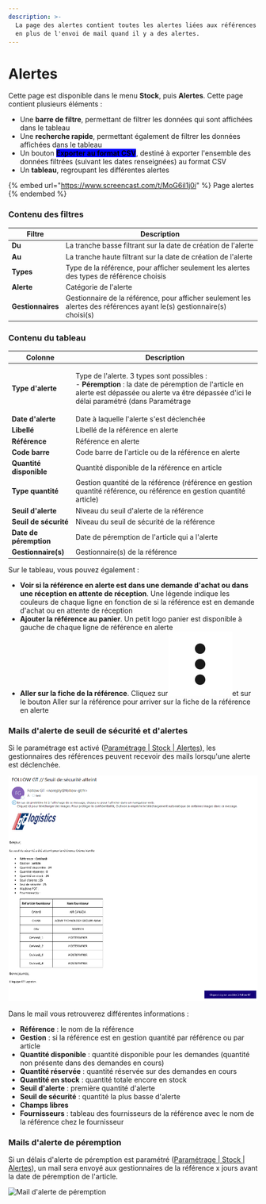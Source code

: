 ```yaml
---
description: >-
  La page des alertes contient toutes les alertes liées aux références du stock,
  en plus de l'envoi de mail quand il y a des alertes.
---
```


# Alertes

&#x20;Cette page est disponible dans le menu **Stock**, puis **Alertes**. Cette page contient plusieurs éléments :&#x20;

* Une **barre de filtre**, permettant de filtrer les données qui sont affichées dans le tableau
* Une **recherche rapide**, permettant également de filtrer les données affichées dans le tableau
* Un bouton <mark style="background-color:blue;">**Exporter au format CSV**</mark>, destiné à exporter l'ensemble des données filtrées (suivant les dates renseignées) au format CSV
* Un **tableau**, regroupant les différentes alertes

{% embed url="https://www.screencast.com/t/MoG6il1j0i" %}
Page alertes
{% endembed %}

### Contenu des filtres

| Filtre            | Description                                                                                                            |
| ----------------- | ---------------------------------------------------------------------------------------------------------------------- |
| **Du**            | La tranche basse filtrant sur la date de création de l'alerte                                                          |
| **Au**            | La tranche haute filtrant sur la date de création de l'alerte                                                          |
| **Types**         | Type de la référence, pour afficher seulement les alertes des types de référence choisis                               |
| **Alerte**        | Catégorie de l'alerte                                                                                                  |
| **Gestionnaires** | Gestionnaire de la référence, pour afficher seulement les alertes des références ayant le(s) gestionnaire(s) choisi(s) |

### Contenu du tableau

| Colonne                 | Description                                                                                                                                                                                                                                                                                                                                                                                                                                                                                                                                                                      |
| ----------------------- | -------------------------------------------------------------------------------------------------------------------------------------------------------------------------------------------------------------------------------------------------------------------------------------------------------------------------------------------------------------------------------------------------------------------------------------------------------------------------------------------------------------------------------------------------------------------------------- |
| **Type d'alerte**       | <p>Type de l'alerte. 3 types sont possibles : <br>- <strong>Péremption</strong> : la date de péremption de l'article en alerte est dépassée ou alerte va être dépassée d'ici le délai paramétré (dans Paramétrage | Stock | Alertes)<br>- <strong>Seuil d'alerte</strong> : la quantité de la référence est passée en dessous du seuil d'alerte paramétré sur la référence<br>- <strong>Seuil de sécurité</strong> : la quantité de la référence est passée en dessous du seuil de sécurité paramétré sur la référence. Le seuil de sécurité est inférieur au seuil d'alerte</p> |
| **Date d'alerte**       | Date à laquelle l'alerte s'est déclenchée                                                                                                                                                                                                                                                                                                                                                                                                                                                                                                                                        |
| **Libellé**             | Libellé de la référence en alerte                                                                                                                                                                                                                                                                                                                                                                                                                                                                                                                                                |
| **Référence**           | Référence en alerte                                                                                                                                                                                                                                                                                                                                                                                                                                                                                                                                                              |
| **Code barre**          | Code barre de l'article ou de la référence en alerte                                                                                                                                                                                                                                                                                                                                                                                                                                                                                                                             |
| **Quantité disponible** | Quantité disponible de la référence en article                                                                                                                                                                                                                                                                                                                                                                                                                                                                                                                                   |
| **Type quantité**       | Gestion quantité de la référence (référence en gestion quantité référence, ou référence en gestion quantité article)                                                                                                                                                                                                                                                                                                                                                                                                                                                             |
| **Seuil d'alerte**      | Niveau du seuil d'alerte de la référence                                                                                                                                                                                                                                                                                                                                                                                                                                                                                                                                         |
| **Seuil de sécurité**   | Niveau du seuil de sécurité de la référence                                                                                                                                                                                                                                                                                                                                                                                                                                                                                                                                      |
| **Date de péremption**  | Date de péremption de l'article qui a l'alerte                                                                                                                                                                                                                                                                                                                                                                                                                                                                                                                                   |
| **Gestionnaire(s)**     | Gestionnaire(s) de la référence                                                                                                                                                                                                                                                                                                                                                                                                                                                                                                                                                  |

Sur le tableau, vous pouvez également :&#x20;

* **Voir si la référence en alerte est dans une demande d'achat ou dans une réception en attente de réception**. Une légende indique les couleurs de chaque ligne en fonction de si la référence est en demande d'achat ou en attente de réception
* **Ajouter la référence au panier**. Un petit logo panier est disponible à gauche de chaque ligne de référence en alerte
* **Aller sur la fiche de la référence**. Cliquez sur<img src="../../.gitbook/assets/3points" alt="" data-size="line">et sur le bouton Aller sur la référence pour arriver sur la fiche de la référence en alerte

### Mails d'alerte de seuil de sécurité et d'alertes

Si le paramétrage est activé ([Paramétrage | Stock | Alertes](../parametrages/alertes.md)), les gestionnaires des références peuvent recevoir des mails lorsqu'une alerte est déclenchée.&#x20;

![Exemple de mail d'alerte de seuil](<../../.gitbook/assets/Seuil de sécurité.PNG>)

Dans le mail vous retrouverez différentes informations :&#x20;

* **Référence** : le nom de la référence
* **Gestion** : si la référence est en gestion quantité par référence ou par article
* **Quantité disponible** : quantité disponible pour les demandes (quantité non présente dans des demandes en cours)
* **Quantité réservée** : quantité réservée sur des demandes en cours
* **Quantité en stock** : quantité totale encore en stock&#x20;
* **Seuil d'alerte** : première quantité d'alerte
* **Seuil de sécurité** : quantité la plus basse d'alerte
* **Champs libres**
* **Fournisseurs** : tableau des fournisseurs de la référence avec le nom de la référence chez le fournisseur

### Mails d'alerte de péremption

Si un délais d'alerte de péremption est paramétré ([Paramétrage | Stock | Alertes](../parametrages/alertes.md)), un mail sera envoyé aux gestionnaires de la référence x jours avant la date de péremption de l'article.

![Mail d'alerte de péremption](<../../.gitbook/assets/seuil péremption.PNG>)

